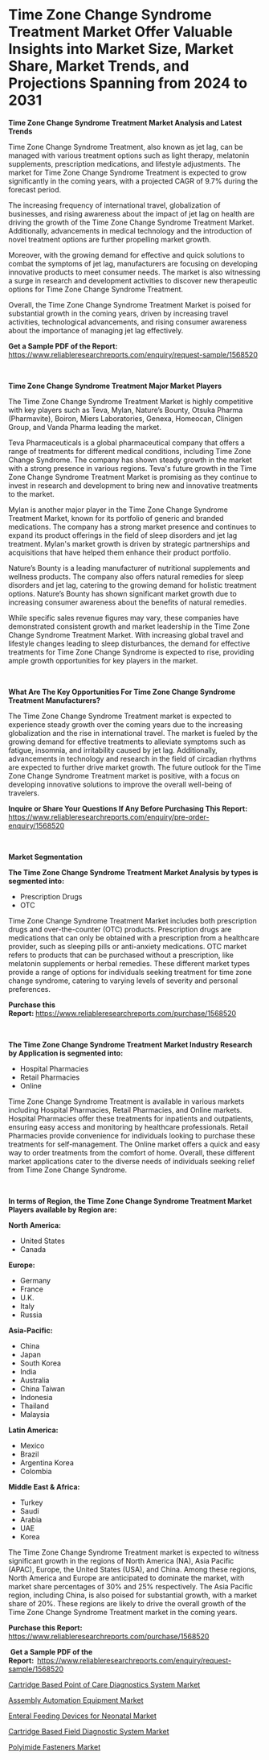 <p><h1>Time Zone Change Syndrome Treatment Market Offer Valuable Insights into Market Size, Market Share, Market Trends, and Projections Spanning from 2024 to 2031</h1></p><p><strong>Time Zone Change Syndrome Treatment Market Analysis and Latest Trends</strong></p>
<p><p>Time Zone Change Syndrome Treatment, also known as jet lag, can be managed with various treatment options such as light therapy, melatonin supplements, prescription medications, and lifestyle adjustments. The market for Time Zone Change Syndrome Treatment is expected to grow significantly in the coming years, with a projected CAGR of 9.7% during the forecast period.</p><p>The increasing frequency of international travel, globalization of businesses, and rising awareness about the impact of jet lag on health are driving the growth of the Time Zone Change Syndrome Treatment Market. Additionally, advancements in medical technology and the introduction of novel treatment options are further propelling market growth.</p><p>Moreover, with the growing demand for effective and quick solutions to combat the symptoms of jet lag, manufacturers are focusing on developing innovative products to meet consumer needs. The market is also witnessing a surge in research and development activities to discover new therapeutic options for Time Zone Change Syndrome Treatment.</p><p>Overall, the Time Zone Change Syndrome Treatment Market is poised for substantial growth in the coming years, driven by increasing travel activities, technological advancements, and rising consumer awareness about the importance of managing jet lag effectively.</p></p>
<p><strong>Get a Sample PDF of the Report:&nbsp;</strong> <a href="https://www.reliableresearchreports.com/enquiry/request-sample/1568520">https://www.reliableresearchreports.com/enquiry/request-sample/1568520</a></p>
<p>&nbsp;</p>
<p><strong>Time Zone Change Syndrome Treatment Major Market Players</strong></p>
<p><p>The Time Zone Change Syndrome Treatment Market is highly competitive with key players such as Teva, Mylan, Nature’s Bounty, Otsuka Pharma (Pharmavite), Boiron, Miers Laboratories, Genexa, Homeocan, Clinigen Group, and Vanda Pharma leading the market.</p><p>Teva Pharmaceuticals is a global pharmaceutical company that offers a range of treatments for different medical conditions, including Time Zone Change Syndrome. The company has shown steady growth in the market with a strong presence in various regions. Teva's future growth in the Time Zone Change Syndrome Treatment Market is promising as they continue to invest in research and development to bring new and innovative treatments to the market.</p><p>Mylan is another major player in the Time Zone Change Syndrome Treatment Market, known for its portfolio of generic and branded medications. The company has a strong market presence and continues to expand its product offerings in the field of sleep disorders and jet lag treatment. Mylan's market growth is driven by strategic partnerships and acquisitions that have helped them enhance their product portfolio.</p><p>Nature’s Bounty is a leading manufacturer of nutritional supplements and wellness products. The company also offers natural remedies for sleep disorders and jet lag, catering to the growing demand for holistic treatment options. Nature’s Bounty has shown significant market growth due to increasing consumer awareness about the benefits of natural remedies.</p><p>While specific sales revenue figures may vary, these companies have demonstrated consistent growth and market leadership in the Time Zone Change Syndrome Treatment Market. With increasing global travel and lifestyle changes leading to sleep disturbances, the demand for effective treatments for Time Zone Change Syndrome is expected to rise, providing ample growth opportunities for key players in the market.</p></p>
<p>&nbsp;</p>
<p><strong>What Are The Key Opportunities For Time Zone Change Syndrome Treatment Manufacturers?</strong></p>
<p><p>The Time Zone Change Syndrome Treatment market is expected to experience steady growth over the coming years due to the increasing globalization and the rise in international travel. The market is fueled by the growing demand for effective treatments to alleviate symptoms such as fatigue, insomnia, and irritability caused by jet lag. Additionally, advancements in technology and research in the field of circadian rhythms are expected to further drive market growth. The future outlook for the Time Zone Change Syndrome Treatment market is positive, with a focus on developing innovative solutions to improve the overall well-being of travelers.</p></p>
<p><strong>Inquire or Share Your Questions If Any Before Purchasing This Report:</strong> <a href="https://www.reliableresearchreports.com/enquiry/pre-order-enquiry/1568520">https://www.reliableresearchreports.com/enquiry/pre-order-enquiry/1568520</a></p>
<p>&nbsp;</p>
<p><strong>Market Segmentation</strong></p>
<p><strong>The Time Zone Change Syndrome Treatment Market Analysis by types is segmented into:</strong></p>
<p><ul><li>Prescription Drugs</li><li>OTC</li></ul></p>
<p><p>Time Zone Change Syndrome Treatment Market includes both prescription drugs and over-the-counter (OTC) products. Prescription drugs are medications that can only be obtained with a prescription from a healthcare provider, such as sleeping pills or anti-anxiety medications. OTC market refers to products that can be purchased without a prescription, like melatonin supplements or herbal remedies. These different market types provide a range of options for individuals seeking treatment for time zone change syndrome, catering to varying levels of severity and personal preferences.</p></p>
<p><strong>Purchase this Report:&nbsp;</strong><a href="https://www.reliableresearchreports.com/purchase/1568520">https://www.reliableresearchreports.com/purchase/1568520</a></p>
<p>&nbsp;</p>
<p><strong>The Time Zone Change Syndrome Treatment Market Industry Research by Application is segmented into:</strong></p>
<p><ul><li>Hospital Pharmacies</li><li>Retail Pharmacies</li><li>Online</li></ul></p>
<p><p>Time Zone Change Syndrome Treatment is available in various markets including Hospital Pharmacies, Retail Pharmacies, and Online markets. Hospital Pharmacies offer these treatments for inpatients and outpatients, ensuring easy access and monitoring by healthcare professionals. Retail Pharmacies provide convenience for individuals looking to purchase these treatments for self-management. The Online market offers a quick and easy way to order treatments from the comfort of home. Overall, these different market applications cater to the diverse needs of individuals seeking relief from Time Zone Change Syndrome.</p></p>
<p>&nbsp;</p>
<p><strong>In terms of Region, the Time Zone Change Syndrome Treatment Market Players available by Region are:</strong></p>
<p>
    <p> <strong> North America: </strong>
        <ul>
            <li>United States</li>
            <li>Canada</li>
        </ul>
        </p> 
    <p> <strong> Europe: </strong>
        <ul>
            <li>Germany</li>
            <li>France</li>
            <li>U.K.</li>
            <li>Italy</li>
            <li>Russia</li>
        </ul>
        </p> 
    <p> <strong> Asia-Pacific: </strong>
        <ul>
            <li>China</li>
            <li>Japan</li>
            <li>South Korea</li>
            <li>India</li>
            <li>Australia</li>
            <li>China Taiwan</li>
            <li>Indonesia</li>
            <li>Thailand</li>
            <li>Malaysia</li>
        </ul>
        </p> 
    <p> <strong> Latin America: </strong>
        <ul>
            <li>Mexico</li>
            <li>Brazil</li>
            <li>Argentina Korea</li>
            <li>Colombia</li>
        </ul>
        </p> 
    <p> <strong> Middle East & Africa: </strong>
        <ul>
            <li>Turkey</li>
            <li>Saudi</li>
            <li>Arabia</li>
            <li>UAE</li>
            <li>Korea</li>
        </ul>
    </p>
    </p>
<p><p>The Time Zone Change Syndrome Treatment market is expected to witness significant growth in the regions of North America (NA), Asia Pacific (APAC), Europe, the United States (USA), and China. Among these regions, North America and Europe are anticipated to dominate the market, with market share percentages of 30% and 25% respectively. The Asia Pacific region, including China, is also poised for substantial growth, with a market share of 20%. These regions are likely to drive the overall growth of the Time Zone Change Syndrome Treatment market in the coming years.</p></p>
<p><strong>Purchase this Report: </strong><a href="https://www.reliableresearchreports.com/purchase/1568520">https://www.reliableresearchreports.com/purchase/1568520</a></p>
<p>&nbsp;<strong>Get a Sample PDF of the Report:&nbsp;&nbsp;</strong><a href="https://www.reliableresearchreports.com/enquiry/request-sample/1568520">https://www.reliableresearchreports.com/enquiry/request-sample/1568520</a></p>
<p><strong></strong></p>
<p><p><a href="https://github.com/zjyglelu/Market-Research-Report-List-1/blob/main/cartridge-based-point-of-care-diagnostics-system-market.md">Cartridge Based Point of Care Diagnostics System Market</a></p><p><a href="https://issuu.com/reportprime-2/docs/assembly-automation-equipment-market-size-2030.ppt">Assembly Automation Equipment Market</a></p><p><a href="https://github.com/santosh758595/Market-Research-Report-List-3/blob/main/enteral-feeding-devices-for-neonatal-market.md">Enteral Feeding Devices for Neonatal Market</a></p><p><a href="https://github.com/elizabethdagraca/Market-Research-Report-List-2/blob/main/cartridge-based-field-diagnostic-system-market.md">Cartridge Based Field Diagnostic System Market</a></p><p><a href="https://issuu.com/reportprime-2/docs/polyimide-fasteners-market-size-2030.pptx">Polyimide Fasteners Market</a></p></p>